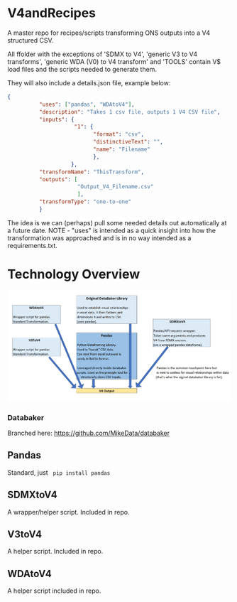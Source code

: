 # V4andRecipes

A master repo for recipes/scripts transforming ONS outputs into a V4 structured CSV.

All ffolder with the exceptions of 'SDMX to V4', 'generic V3 to V4 transforms', 'generic WDA (V0) to V4 transform' and 'TOOLS' contain V$ load files and the scripts needed to generate them.

They will also include a details.json file, example below:

```json
{
          "uses": ["pandas", "WDAtoV4"],
          "description": "Takes 1 csv file, outputs 1 V4 CSV file",
          "inputs": {
                     "1": {
                           "format": "csv",
                           "distinctiveText": "",
                           "name": "Filename"
                           },
                    },
          "transformName": "ThisTransform",
          "outputs": [
                      "Output_V4_Filename.csv"
                      ],            
          "transformType": "one-to-one"
          }
```

The idea is we can (perhaps) pull some needed details out automatically at a future date. NOTE - "uses" is intended as a quick insight into how the transformation was approached and is in no way intended as a requirements.txt.

# Technology Overview

![alt tag](/technology_overview_pic.png)

### Databaker

Branched here: https://github.com/MikeData/databaker

## Pandas

Standard, just ``` pip install pandas```

## SDMXtoV4

A wrapper/helper script. Included in repo.

## V3toV4

A helper script. Included in repo.

## WDAtoV4

A helper script included in repo.


